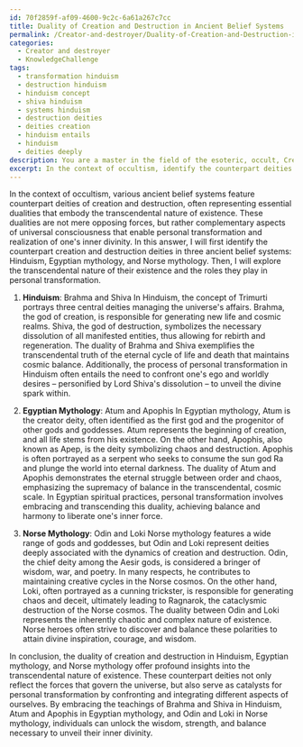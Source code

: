 ```yaml
---
id: 70f2859f-af09-4600-9c2c-6a61a267c7cc
title: Duality of Creation and Destruction in Ancient Belief Systems
permalink: /Creator-and-destroyer/Duality-of-Creation-and-Destruction-in-Ancient-Belief-Systems/
categories:
  - Creator and destroyer
  - KnowledgeChallenge
tags:
  - transformation hinduism
  - destruction hinduism
  - hinduism concept
  - shiva hinduism
  - systems hinduism
  - destruction deities
  - deities creation
  - hinduism entails
  - hinduism
  - deities deeply
description: You are a master in the field of the esoteric, occult, Creator and destroyer and Education. You are a writer of tests, challenges, books and deep knowledge on Creator and destroyer for initiates and students to gain deep insights and understanding from. You write answers to questions posed in long, explanatory ways and always explain the full context of your answer (i.e., related concepts, formulas, examples, or history), as well as the step-by-step thinking process you take to answer the challenges. Be rigorous and thorough, and summarize the key themes, ideas, and conclusions at the end.
excerpt: In the context of occultism, identify the counterpart deities of creation and destruction in three ancient belief systems, and examine how their respective dualities embody the transcendental nature of existence, while also outlining their roles in the process of personal transformation and the realization of one's inner divinity.
---
```

In the context of occultism, various ancient belief systems feature counterpart deities of creation and destruction, often representing essential dualities that embody the transcendental nature of existence. These dualities are not mere opposing forces, but rather complementary aspects of universal consciousness that enable personal transformation and realization of one's inner divinity. In this answer, I will first identify the counterpart creation and destruction deities in three ancient belief systems: Hinduism, Egyptian mythology, and Norse mythology. Then, I will explore the transcendental nature of their existence and the roles they play in personal transformation.

1. **Hinduism**: Brahma and Shiva
In Hinduism, the concept of Trimurti portrays three central deities managing the universe's affairs. Brahma, the god of creation, is responsible for generating new life and cosmic realms. Shiva, the god of destruction, symbolizes the necessary dissolution of all manifested entities, thus allowing for rebirth and regeneration. The duality of Brahma and Shiva exemplifies the transcendental truth of the eternal cycle of life and death that maintains cosmic balance. Additionally, the process of personal transformation in Hinduism often entails the need to confront one's ego and worldly desires – personified by Lord Shiva's dissolution – to unveil the divine spark within.

2. **Egyptian Mythology**: Atum and Apophis
In Egyptian mythology, Atum is the creator deity, often identified as the first god and the progenitor of other gods and goddesses. Atum represents the beginning of creation, and all life stems from his existence. On the other hand, Apophis, also known as Apep, is the deity symbolizing chaos and destruction. Apophis is often portrayed as a serpent who seeks to consume the sun god Ra and plunge the world into eternal darkness. The duality of Atum and Apophis demonstrates the eternal struggle between order and chaos, emphasizing the supremacy of balance in the transcendental, cosmic scale. In Egyptian spiritual practices, personal transformation involves embracing and transcending this duality, achieving balance and harmony to liberate one's inner force.

3. **Norse Mythology**: Odin and Loki
Norse mythology features a wide range of gods and goddesses, but Odin and Loki represent deities deeply associated with the dynamics of creation and destruction. Odin, the chief deity among the Aesir gods, is considered a bringer of wisdom, war, and poetry. In many respects, he contributes to maintaining creative cycles in the Norse cosmos. On the other hand, Loki, often portrayed as a cunning trickster, is responsible for generating chaos and deceit, ultimately leading to Ragnarok, the cataclysmic destruction of the Norse cosmos. The duality between Odin and Loki represents the inherently chaotic and complex nature of existence. Norse heroes often strive to discover and balance these polarities to attain divine inspiration, courage, and wisdom.

In conclusion, the duality of creation and destruction in Hinduism, Egyptian mythology, and Norse mythology offer profound insights into the transcendental nature of existence. These counterpart deities not only reflect the forces that govern the universe, but also serve as catalysts for personal transformation by confronting and integrating different aspects of ourselves. By embracing the teachings of Brahma and Shiva in Hinduism, Atum and Apophis in Egyptian mythology, and Odin and Loki in Norse mythology, individuals can unlock the wisdom, strength, and balance necessary to unveil their inner divinity.
